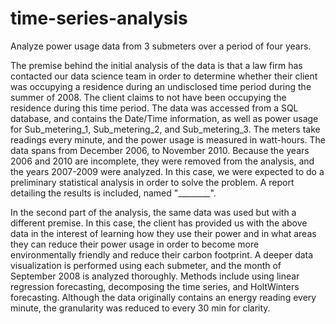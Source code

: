 # time-series-analysis
Analyze power usage data from 3 submeters over a period of four years.

The premise behind the initial analysis of the data is that a law firm has contacted our data science team in order to determine whether their client was occupying a residence during an undisclosed time period during the summer of 2008. The client claims to not have been occupying the residence during this time period. The data was accessed from a SQL database, and contains the Date/Time information, as well as power usage for Sub_metering_1, Sub_metering_2, and Sub_metering_3. The meters take readings every minute, and the power usage is measured in watt-hours. The data spans from December 2006, to November 2010. Because the years 2006 and 2010 are incomplete, they were removed from the analysis, and the years 2007-2009 were analyzed. In this case, we were expected to do a preliminary statistical analysis in order to solve the problem. A report detailing the results is included, named "________". 


In the second part of the analysis, the same data was used but with a different premise. In this case, the client has provided us with the above data in the interest of learning how they use their power and in what areas they can reduce their power usage in order to become more environmentally friendly and reduce their carbon footprint. A deeper data visualization is performed using each submeter, and the month of September 2008 is analyzed thoroughly. Methods include using linear regression forecasting, decomposing the time series, and HoltWinters forecasting. Although the data originally contains an energy reading every minute, the granularity was reduced to every 30 min for clarity. 
